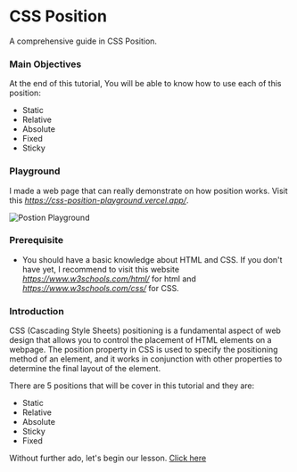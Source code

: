 # CSS Position

A comprehensive guide in CSS Position.

### Main Objectives

At the end of this tutorial, You will be able to know how to use each of this position:

- Static
- Relative
- Absolute
- Fixed
- Sticky

### Playground

I made a web page that can really demonstrate on how position works. Visit this *https://css-position-playground.vercel.app/*.

![Postion Playground](../images/static.png)

### Prerequisite

- You should have a basic knowledge about HTML and CSS. If you don't have yet, I recommend to visit this website *https://www.w3schools.com/html/* for html and *https://www.w3schools.com/css/* for CSS.

### Introduction

CSS (Cascading Style Sheets) positioning is a fundamental aspect of web design that allows you to control the placement of HTML elements on a webpage. The position property in CSS is used to specify the positioning method of an element, and it works in conjunction with other properties to determine the final layout of the element.

There are 5 positions that will be cover in this tutorial and they are:

- Static
- Relative
- Absolute
- Sticky
- Fixed

Without further ado, let's begin our lesson. [Click here](https://github.com/sharproyalz/css-position/blob/main/0_Lesson/README.md#lesson-0---html-and-css)
